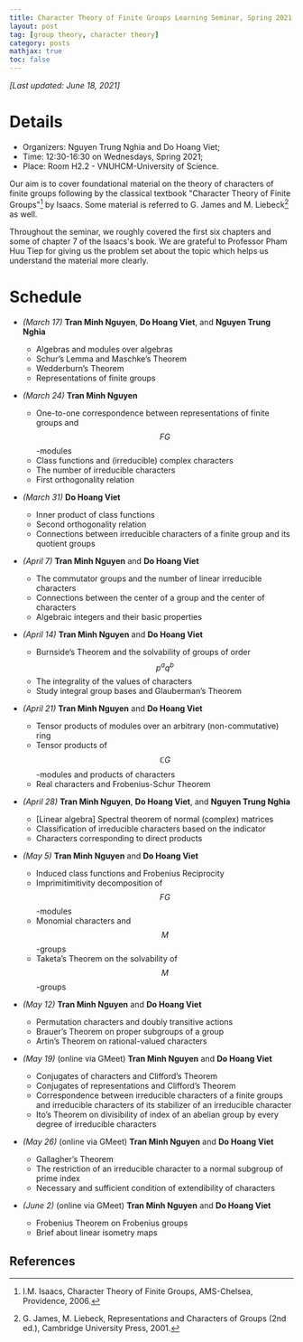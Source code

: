 ```yaml
---
title: Character Theory of Finite Groups Learning Seminar, Spring 2021
layout: post
tag: [group theory, character theory]
category: posts
mathjax: true
toc: false
---
```

*[Last updated: June 18, 2021]*

# Details

- Organizers: Nguyen Trung Nghia and Do Hoang Viet;
- Time: 12:30-16:30 on Wednesdays, Spring 2021;
- Place: Room H2.2 - VNUHCM-University of Science.

Our aim is to cover foundational material on the theory of characters of finite groups following by the classical textbook "Character Theory of Finite Groups"[^1] by Isaacs. Some material is referred to G. James and M. Liebeck[^2] as well.

Throughout the seminar, we roughly covered the first six chapters and some of chapter 7 of the Isaacs's book. We are grateful to Professor Pham Huu Tiep for giving us the problem set about the topic which helps us understand the material more clearly. 

# Schedule
- *(March 17)* **Tran Minh Nguyen**, **Do Hoang Viet**, and **Nguyen Trung Nghia**
    - Algebras and modules over algebras
    - Schur’s Lemma and Maschke’s Theorem
    - Wedderburn’s Theorem
    - Representations of finite groups

- *(March 24)* **Tran Minh Nguyen**
    - One-to-one correspondence between representations of finite groups and $$FG$$-modules
    - Class functions and (irreducible) complex characters
    - The number of irreducible characters
    - First orthogonality relation

- *(March 31)* **Do Hoang Viet**
    - Inner product of class functions
    - Second orthogonality relation
    - Connections between irreducible characters of a finite group and its quotient groups

- *(April 7)* **Tran Minh Nguyen** and **Do Hoang Viet**
    - The commutator groups and the number of linear irreducible characters
    - Connections between the center of a group and the center of characters
    - Algebraic integers and their basic properties

- *(April 14)* **Tran Minh Nguyen** and **Do Hoang Viet**
    - Burnside’s Theorem and the solvability of groups of order $$p^aq^b$$
    - The integrality of the values of characters
    - Study integral group bases and Glauberman’s Theorem

- *(April 21)* **Tran Minh Nguyen** and **Do Hoang Viet**
    - Tensor products of modules over an arbitrary (non-commutative) ring
    - Tensor products of $$\mathbb{C}G$$-modules and products of characters
    - Real characters and Frobenius-Schur Theorem

- *(April 28)* **Tran Minh Nguyen**, **Do Hoang Viet**, and **Nguyen Trung Nghia**
    - [Linear algebra] Spectral theorem of normal (complex) matrices
    - Classification of irreducible characters based on the indicator
    - Characters corresponding to direct products

- *(May 5)* **Tran Minh Nguyen** and **Do Hoang Viet**
    - Induced class functions and Frobenius Reciprocity
    - Imprimitimitivity decomposition of $$FG$$-modules
    - Monomial characters and $$M$$-groups
    - Taketa’s Theorem on the solvability of $$M$$-groups

- *(May 12)* **Tran Minh Nguyen** and **Do Hoang Viet**
    - Permutation characters and doubly transitive actions
    - Brauer’s Theorem on proper subgroups of a group
    - Artin’s Theorem on rational-valued characters

- *(May 19)* (online via GMeet) **Tran Minh Nguyen** and **Do Hoang Viet**
    - Conjugates of characters and Clifford’s Theorem
    - Conjugates of representations and Clifford’s Theorem
    - Correspondence between irreducible characters of a finite groups and irreducible characters of its stabilizer of an irreducible character
    - Ito’s Theorem on divisibility of index of an abelian group by every degree of irreducible characters

- *(May 26)* (online via GMeet) **Tran Minh Nguyen** and **Do Hoang Viet**
    - Gallagher’s Theorem
    - The restriction of an irreducible character to a normal subgroup of prime index
    - Necessary and sufficient condition of extendibility of characters

- *(June 2)* (online via GMeet) **Tran Minh Nguyen** and **Do Hoang Viet**
    - Frobenius Theorem on Frobenius groups
    - Brief about linear isometry maps

<h2>References</h2>

[^1]: I.M. Isaacs, Character Theory of Finite Groups, AMS-Chelsea, Providence, 2006.
[^2]: G. James, M. Liebeck, Representations and Characters of Groups (2nd ed.), Cambridge University Press, 2001.

